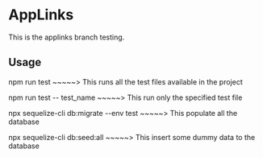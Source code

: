 # AppLinks
This is the applinks branch testing.


## Usage 
npm run test  ~~~~~> This runs all the test files available in the project

npm run test -- test_name ~~~~~> This run only the specified test file

npx sequelize-cli db:migrate --env test ~~~~~> This populate all the database

npx sequelize-cli db:seed:all ~~~~~> This insert some dummy data to the database